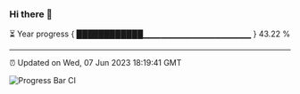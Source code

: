### Hi there 👋

⏳ Year progress { ████████████▁▁▁▁▁▁▁▁▁▁▁▁▁▁▁▁▁▁ } 43.22 %

---

⏰ Updated on Wed, 07 Jun 2023 18:19:41 GMT

![Progress Bar CI](https://github.com/liununu/liununu/workflows/Progress%20Bar%20CI/badge.svg)
